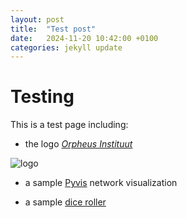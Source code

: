 ```yaml
---
layout: post
title:  "Test post"
date:   2024-11-20 10:42:00 +0100
categories: jekyll update
---
```


# Testing

This is a test page including:

-  the logo  [_Orpheus Instituut_](orpheusinstituut.be)

![logo](https://nicholascorniaorpheus.github.io/decastrophizing-failure-through-playfulness/assets/images/oi_logo_white.png)

- a sample [Pyvis](https://pyvis.readthedocs.io/en/latest/index.html) network visualization

<script src="https://nicholascorniaorpheus.github.io/decastrophizing-failure-through-playfulness/assets/networks/Alicia.html"></script>

- a sample [dice roller](https://gist.github.com/jwygralak67/a7c6844bb175916287c6f780eecca549)

<script src="https://gist.github.com/jwygralak67/a7c6844bb175916287c6f780eecca549.js"></script>



